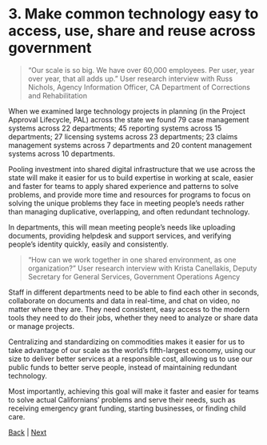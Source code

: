 # 3. Make common technology easy to access, use, share and reuse across government 
>“Our scale is so big. We have over 60,000 employees. Per user, year over year, that all adds up.”
User research interview with Russ Nichols, Agency Information Officer, CA Department of Corrections and Rehabilitation

When we examined large technology projects in planning (in the Project Approval Lifecycle, PAL) across the state we found 79 case management systems across 22 departments; 45 reporting systems across 15 departments; 27 licensing systems across 23 departments; 23 claims management systems across 7 departments and 20 content management systems across 10 departments.

Pooling investment into shared digital infrastructure that we use across the state will make it easier for us to build expertise in working at scale, easier and faster for teams to apply shared experience and patterns to solve problems, and provide more time and resources for programs to focus on solving the unique problems they face in meeting people’s needs rather than managing duplicative, overlapping, and often redundant technology. 

In departments, this will mean meeting people’s needs like uploading documents, providing helpdesk and support services, and verifying people’s identity quickly, easily and consistently.

>“How can we work together in one shared environment, as one organization?”
User research interview with Krista Canellakis, Deputy Secretary for General Services, Government Operations Agency

Staff in different departments need to be able to find each other in seconds, collaborate on documents and data in real-time, and chat on video, no matter where they are. They need consistent, easy access to the modern tools they need to do their jobs, whether they need to analyze or share data or manage projects. 

Centralizing and standardizing on commodities makes it easier for us to take advantage of our scale as the world’s fifth-largest economy, using our size to deliver better services at a responsible cost, allowing us to use our public funds to better serve people, instead of maintaining redundant technology. 

Most importantly, achieving this goal will make it faster and easier for teams to solve actual Californians’ problems and serve their needs, such as receiving emergency grant funding, starting businesses, or finding child care. 

[Back](./goal/two.html) | [Next](./goal/four.html)